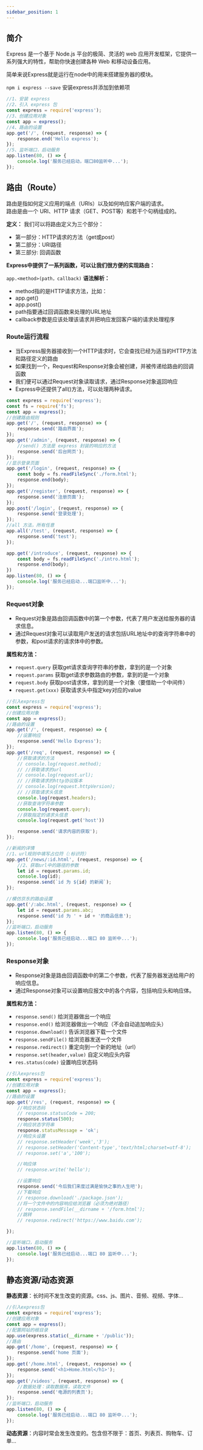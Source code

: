 ```yaml
---
sidebar_position: 1
---
```


## 简介

Express 是一个基于 Node.js 平台的极简、灵活的 web 应用开发框架，它提供一系列强大的特性，帮助你快速创建各种 Web 和移动设备应用。

简单来说Express就是运行在node中的用来搭建服务器的模块。

`npm i express --save`  安装express并添加到依赖项

```javascript
//1、安装 express
//2、引入 express 包
const express = require('express');
//3、创建应用对象
const app = express();
//4、路由的设置
app.get('/', (request, response) => {
    response.end('Hello express');
});
//5、监听端口，启动服务
app.listen(80, () => {
    console.log('服务已经启动，端口80监听中...');
});
```

## 路由（Route）

路由是指如何定义应用的端点（URIs）以及如何响应客户端的请求。    
路由是由一个 URI、HTTP 请求（GET、POST等）和若干个句柄组成的。

**定义：** 我们可以将路由定义为三个部分：

- 第一部分：HTTP请求的方法（get或post）
- 第二部分：URI路径
- 第三部分: 回调函数

**Express中提供了一系列函数，可以让我们很方便的实现路由：**

`app.<method>(path，callback)`
**语法解析：**

* method指的是HTTP请求方法，比如：
* app.get()
* app.post()
* path指要通过回调函数来处理的URL地址
* callback参数是应该处理该请求并把响应发回客户端的请求处理程序

### Route运行流程

- 当Express服务器接收到一个HTTP请求时，它会查找已经为适当的HTTP方法和路径定义的路由
- 如果找到一个，Request和Response对象会被创建，并被传递给路由的回调函数
- 我们便可以通过Request对象读取请求，通过Response对象返回响应
- Express中还提供了all()方法，可以处理两种请求。

```javascript
const express = require('express');
const fs = require('fs');
const app = express();
//创建路由规则
app.get('/', (request, response) => {
    response.send('路由界面');
});
app.get('/admin', (request, response) => {
    //send() 方法是 express 封装的响应的方法
    response.send('后台网页');
});
//显示登录页面
app.get('/login', (request, response) => {
    const body = fs.readFileSync('./form.html');
    response.end(body);
});
app.get('/register', (request, response) => {
    response.send('注册页面');
});
app.post('/login', (request, response) => {
    response.send('登录处理');
});
//all 方法，所有任意
app.all('/test', (request, response) => {
    response.send('test');
});

app.get('/introduce', (request, response) => {
    const body = fs.readFileSync('./intro.html');
    response.end(body);
})
app.listen(80, () => {
    console.log('服务已经启动...端口监听中...');
});
```

### Request对象

- Request对象是路由回调函数中的第一个参数，代表了用户发送给服务器的请求信息。
- 通过Request对象可以读取用户发送的请求包括URL地址中的查询字符串中的参数，和post请求的请求体中的参数。

**属性和方法：**

- `request.query` 获取get请求查询字符串的参数，拿到的是一个对象
- `request.params` 获取get请求参数路由的参数，拿到的是一个对象
- `request.body` 获取post请求体，拿到的是一个对象（要借助一个中间件）
- `request.get(xxx)` 获取请求头中指定key对应的value

```javascript
//引入express包
const express = require('express');
//创建应用对象
const app = express();
//路由的设置
app.get('/', (request, response) => {
    //设置响应
    response.send('Hello Express');
});
app.get('/req', (request, response) => {
    //获取请求的方法
    // console.log(request.method);
    // //获取请求的url
    // console.log(request.url);
    // //获取请求的http协议版本
    // console.log(request.httpVersion);
    // //获取请求头信息
    console.log(request.headers);
    //获取查询字符串参数
    console.log(request.query);
    //获取指定的请求头信息
    console.log(request.get('host'))

    response.send('请求内容的获取');
});

//新闻的详情
//1、url规则中填写占位符（:标识符）
app.get('/news/:id.html', (request, response) => {
    //2、获取url中的路径的参数
    let id = request.params.id;
    console.log(id);
    response.send(`id 为 ${id} 的新闻`);
});

//模仿京东的路由设置
app.get('/:abc.html', (request, response) => {
    let id = request.params.abc;
    response.send('id 为 ' + id + '的商品信息');
});
//监听端口，启动服务
app.listen(80, () => {
    console.log('服务已经启动...端口 80 监听中...');
});
```

### Response对象

- Response对象是路由回调函数中的第二个参数，代表了服务器发送给用户的响应信息。
- 通过Response对象可以设置响应报文中的各个内容，包括响应头和响应体。

**属性和方法：**

- `response.send()` 给浏览器做出一个响应
- `response.end()`              给浏览器做出一个响应（不会自动追加响应头）
- `response.download()`         告诉浏览器下载一个文件
- `response.sendFile()`         给浏览器发送一个文件
- `response.redirect()`         重定向到一个新的地址（url）
- `response.set(header,value)`  自定义响应头内容
- `res.status(code)`            设置响应状态码

```javascript
//引入express包
const express = require('express');
//创建应用对象
const app = express();
//路由的设置
app.get('/res', (request, response) => {
    //响应状态码
    // response.statusCode = 200;
    response.status(500);
    //响应状态字符串
    response.statusMessage = 'ok';
    //响应头设置
    // response.setHeader('week','3');
    // response.setHeader('Content-type','text/html;charset=utf-8');
    // response.set('a','100');

    //响应体
    // response.write('hello');

    //设置响应
    response.send('今后我们来度过满是愉快之事的人生吧');
    //下载响应
    // response.download('./package.json');
    //将一个文件中的内容响应给浏览器（必须为绝对路径）
    // response.sendFile(__dirname + '/form.html');
    //跳转
    // response.redirect('https://www.baidu.com');

});

//监听端口，启动服务
app.listen(80, () => {
    console.log('服务已经启动...端口 80 监听中...');
});
```

## 静态资源/动态资源

**静态资源**：长时间不发生改变的资源。css、js、图片、音频、视频、字体...

```javascript
//引入express包
const express = require('express');
//创建应用对象
const app = express();
//配置网站的根目录
app.use(express.static(__dirname + '/public'));
//路由
app.get('/home', (request, response) => {
    response.send('home 页面');
});
app.get('/home.html', (request, response) => {
    response.send('<h1>Home.html</h1>');
});
app.get('/videos', (request, response) => {
    //数据处理：读取数据库，读取文件
    response.send('电源的列表页');
});
//监听端口，启动服务
app.listen(80, () => {
    console.log('服务已经启动...端口 80 监听中...');
});
```

**动态资源**：内容时常会发生改变的。包含但不限于：首页、列表页、购物车、订单...

